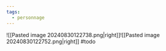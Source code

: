 ```yaml
---
tags:
  - personnage
---
```

![[Pasted image 20240830122738.png|right]]![[Pasted image 20240830122752.png|right]] #todo 